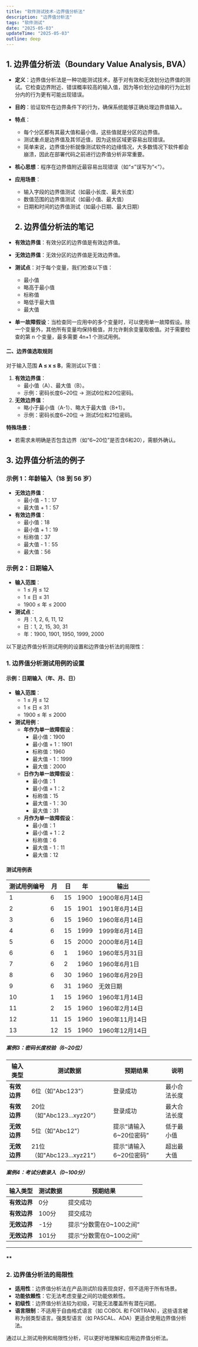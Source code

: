 ```yaml
---
title: "软件测试技术-边界值分析法"
description: "边界值分析法"
tags: "软件测试"
date: "2025-05-03"
updateTime: "2025-05-03"
outline: deep
---
```



## 1. 边界值分析法（Boundary Value Analysis, BVA）
- **定义**：边界值分析法是一种功能测试技术，基于对有效和无效划分边界值的测试。它检查边界附近、错误概率较高的输入值，因为等价划分边缘的行为比划分内的行为更有可能出现错误。
- **目的**：验证软件在边界条件下的行为，确保系统能够正确处理边界值输入。
- **特点**：
  - 每个分区都有其最大值和最小值，这些值就是分区的边界值。
  - 测试重点是边界值及其邻近值，因为这些区域更容易出现错误。
  - 简单来说，边界值分析就像测试软件的边缘情况，大多数情况下软件都会崩溃，因此在部署代码之前进行边界值分析非常重要。
  
- **核心思想**：程序在边界值附近最容易出现错误（如“≤”误写为“<”）。  
- **应用场景**：
  - 输入字段的边界值测试（如最小长度、最大长度）
  - 数值范围的边界值测试（如最小值、最大值）
  - 日期和时间的边界值测试（如最小日期、最大日期）

  ## 2. 边界值分析法的笔记
- **有效边界值**：有效分区的边界值是有效边界值。
- **无效边界值**：无效分区的边界值是无效边界值。
- **测试点**：对于每个变量，我们检查以下值：
  - 最小值
  - 略高于最小值
  - 标称值
  - 略低于最大值
  - 最大值

- **单一故障假设**：当检查同一应用中的多个变量时，可以使用单一故障假设。除一个变量外，其他所有变量均保持极值，并允许剩余变量取极值。对于需要检查的第 n 个变量，最多需要 4n+1 个测试用例。
#### **二、边界值选取规则**

对于输入范围 **A ≤ x ≤ B**，需测试以下值：  

1. **有效边界值**：  
   - 最小值（A）、最大值（B）。  
   - 示例：密码长度6~20位 → 测试6位和20位密码。  
2. **无效边界值**：  
   - 略小于最小值（A-1）、略大于最大值（B+1）。  
   - 示例：密码长度6~20位 → 测试5位和21位密码。  

**特殊场景**：  

- 若需求未明确是否包含边界（如“6~20位”是否含6和20），需额外确认。  

## 3. 边界值分析法的例子
### 示例 1：年龄输入（18 到 56 岁）
- **无效边界值**：
  - 最小值 - 1：17
  - 最大值 + 1：57
- **有效边界值**：
  - 最小值：18
  - 最小值 + 1：19
  - 标称值：37
  - 最大值 - 1：55
  - 最大值：56

### 示例 2：日期输入
- **输入范围**：
  - 1 ≤ 月 ≤ 12
  - 1 ≤ 日 ≤ 31
  - 1900 ≤ 年 ≤ 2000
- **测试点**：
  - 月：1, 2, 6, 11, 12
  - 日：1, 2, 15, 30, 31
  - 年：1900, 1901, 1950, 1999, 2000



          
以下是边界值分析测试用例的设置和边界值分析法的局限性：

### 1. 边界值分析测试用例的设置
#### 示例：日期输入（年、月、日）
- **输入范围**：
  - 1 ≤ 月 ≤ 12
  - 1 ≤ 日 ≤ 31
  - 1900 ≤ 年 ≤ 2000
- **测试用例**：
  - **年作为单一故障假设**：
    - 最小值：1900
    - 最小值 + 1：1901
    - 标称值：1960
    - 最大值 - 1：1999
    - 最大值：2000
  - **日作为单一故障假设**：
    - 最小值：1
    - 最小值 + 1：2
    - 标称值：15
    - 最大值 - 1：30
    - 最大值：31
  - **月作为单一故障假设**：
    - 最小值：1
    - 最小值 + 1：2
    - 标称值：6
    - 最大值 - 1：11
    - 最大值：12

#### 测试用例表
| 测试用例编号 | 月 | 日 | 年 | 输出 |
|--------------|----|----|----|------|
| 1            | 6  | 15 | 1900 | 1900年6月14日 |
| 2            | 6  | 15 | 1901 | 1901年6月14日 |
| 3            | 6  | 15 | 1960 | 1960年6月14日 |
| 4            | 6  | 15 | 1999 | 1999年6月14日 |
| 5            | 6  | 15 | 2000 | 2000年6月14日 |
| 6            | 6  | 1  | 1960 | 1960年5月31日 |
| 7            | 6  | 2  | 1960 | 1960年6月1日 |
| 8            | 6  | 30 | 1960 | 1960年6月29日 |
| 9            | 6  | 31 | 1960 | 无效日期 |
| 10           | 1  | 15 | 1960 | 1960年1月14日 |
| 11           | 2  | 15 | 1960 | 1960年2月14日 |
| 12           | 11 | 15 | 1960 | 1960年11月14日 |
| 13           | 12 | 15 | 1960 | 1960年12月14日 |

##### **案例3：密码长度校验（6~20位）**

| **输入类型** | **测试数据**               | **预期结果**           | **说明**     |
| ------------ | -------------------------- | ---------------------- | ------------ |
| **有效边界** | 6位（如"Abc123"）          | 登录成功               | 最小合法长度 |
| **有效边界** | 20位（如"Abc123...xyz20"） | 登录成功               | 最大合法长度 |
| **无效边界** | 5位（如"Abc12"）           | 提示“请输入6~20位密码” | 低于最小值   |
| **无效边界** | 21位（如"Abc123...xyz21"） | 提示“请输入6~20位密码” | 超出最大值   |

##### **案例4：考试分数录入（0~100分）**

| **输入类型** | **测试数据** | **预期结果**            |
| ------------ | ------------ | ----------------------- |
| **有效边界** | 0分          | 提交成功                |
| **有效边界** | 100分        | 提交成功                |
| **无效边界** | -1分         | 提示“分数需在0~100之间” |
| **无效边界** | 101分        | 提示“分数需在0~100之间” |

---

#### **

### 2. 边界值分析法的局限性
- **适用性**：边界值分析法在产品测试阶段表现良好，但不适用于所有场景。
- **功能依赖性**：它无法考虑变量之间的功能依赖性。
- **初级性**：边界值分析法较为初级，可能无法覆盖所有潜在问题。
- **语言限制**：不适用于自由格式语言（如 COBOL 和 FORTRAN），这些语言被称为弱类型语言。强类型语言（如 PASCAL、ADA）更适合使用边界值分析法。

通过以上测试用例和局限性分析，可以更好地理解和应用边界值分析法。

        
